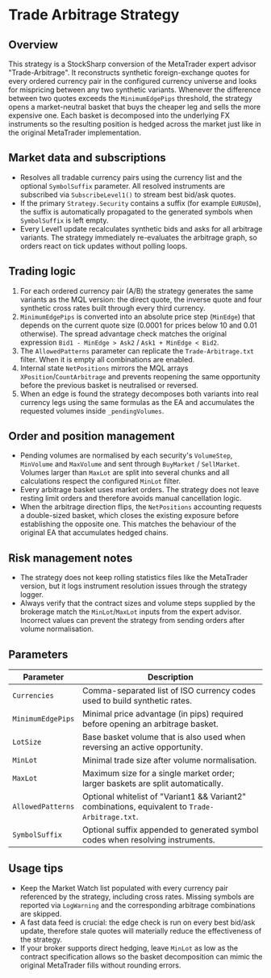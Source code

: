 # Trade Arbitrage Strategy

## Overview
This strategy is a StockSharp conversion of the MetaTrader expert advisor "Trade-Arbitrage". It reconstructs synthetic foreign-exchange quotes for every ordered currency pair in the configured currency universe and looks for mispricing between any two synthetic variants. Whenever the difference between two quotes exceeds the `MinimumEdgePips` threshold, the strategy opens a market-neutral basket that buys the cheaper leg and sells the more expensive one. Each basket is decomposed into the underlying FX instruments so the resulting position is hedged across the market just like in the original MetaTrader implementation.

## Market data and subscriptions
- Resolves all tradable currency pairs using the currency list and the optional `SymbolSuffix` parameter. All resolved instruments are subscribed via `SubscribeLevel1()` to stream best bid/ask quotes.
- If the primary `Strategy.Security` contains a suffix (for example `EURUSDm`), the suffix is automatically propagated to the generated symbols when `SymbolSuffix` is left empty.
- Every Level1 update recalculates synthetic bids and asks for all arbitrage variants. The strategy immediately re-evaluates the arbitrage graph, so orders react on tick updates without polling loops.

## Trading logic
1. For each ordered currency pair (A/B) the strategy generates the same variants as the MQL version: the direct quote, the inverse quote and four synthetic cross rates built through every third currency.
2. `MinimumEdgePips` is converted into an absolute price step (`MinEdge`) that depends on the current quote size (0.0001 for prices below 10 and 0.01 otherwise). The spread advantage check matches the original expression `Bid1 - MinEdge > Ask2` / `Ask1 + MinEdge < Bid2`.
3. The `AllowedPatterns` parameter can replicate the `Trade-Arbitrage.txt` filter. When it is empty all combinations are enabled.
4. Internal state `NetPositions` mirrors the MQL arrays `XPosition`/`CountArbitrage` and prevents reopening the same opportunity before the previous basket is neutralised or reversed.
5. When an edge is found the strategy decomposes both variants into real currency legs using the same formulas as the EA and accumulates the requested volumes inside `_pendingVolumes`.

## Order and position management
- Pending volumes are normalised by each security's `VolumeStep`, `MinVolume` and `MaxVolume` and sent through `BuyMarket` / `SellMarket`. Volumes larger than `MaxLot` are split into several chunks and all calculations respect the configured `MinLot` filter.
- Every arbitrage basket uses market orders. The strategy does not leave resting limit orders and therefore avoids manual cancellation logic.
- When the arbitrage direction flips, the `NetPositions` accounting requests a double-sized basket, which closes the existing exposure before establishing the opposite one. This matches the behaviour of the original EA that accumulates hedged chains.

## Risk management notes
- The strategy does not keep rolling statistics files like the MetaTrader version, but it logs instrument resolution issues through the strategy logger.
- Always verify that the contract sizes and volume steps supplied by the brokerage match the `MinLot`/`MaxLot` inputs from the expert advisor. Incorrect values can prevent the strategy from sending orders after volume normalisation.

## Parameters
| Parameter | Description |
|-----------|-------------|
| `Currencies` | Comma-separated list of ISO currency codes used to build synthetic rates. |
| `MinimumEdgePips` | Minimal price advantage (in pips) required before opening an arbitrage basket. |
| `LotSize` | Base basket volume that is also used when reversing an active opportunity. |
| `MinLot` | Minimal trade size after volume normalisation. |
| `MaxLot` | Maximum size for a single market order; larger baskets are split automatically. |
| `AllowedPatterns` | Optional whitelist of "Variant1 && Variant2" combinations, equivalent to `Trade-Arbitrage.txt`. |
| `SymbolSuffix` | Optional suffix appended to generated symbol codes when resolving instruments. |

## Usage tips
- Keep the Market Watch list populated with every currency pair referenced by the strategy, including cross rates. Missing symbols are reported via `LogWarning` and the corresponding arbitrage combinations are skipped.
- A fast data feed is crucial: the edge check is run on every best bid/ask update, therefore stale quotes will materially reduce the effectiveness of the strategy.
- If your broker supports direct hedging, leave `MinLot` as low as the contract specification allows so the basket decomposition can mimic the original MetaTrader fills without rounding errors.
